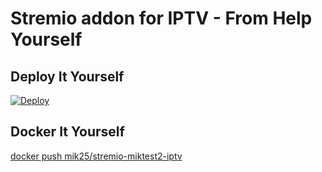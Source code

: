 # Stremio addon for IPTV - From Help Yourself

## Deploy It Yourself
[![Deploy](https://www.herokucdn.com/deploy/button.svg)](https://heroku.com/deploy?template=https://github.com/mik25/stremio-miktest2-iptv)

## Docker It Yourself
[docker push mik25/stremio-miktest2-iptv](https://hub.docker.com/repository/docker/mik25/stremio-miktest2-iptv)
